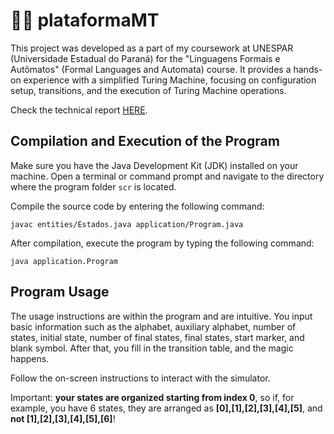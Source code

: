 # 👨‍💻 plataformaMT
This project was developed as a part of my coursework at UNESPAR (Universidade Estadual do Paraná) for the "Linguagens Formais e Autômatos" (Formal Languages and Automata) course. It provides a hands-on experience with a simplified Turing Machine, focusing on configuration setup, transitions, and the execution of Turing Machine operations.

Check the technical report [HERE](./Relatorio4BI.pdf).

## Compilation and Execution of the Program

Make sure you have the Java Development Kit (JDK) installed on your machine. Open a terminal or command prompt and navigate to the directory where the program folder `scr` is located.

Compile the source code by entering the following command:

`javac entities/Estados.java application/Program.java`

After compilation, execute the program by typing the following command:

`java application.Program`

## Program Usage


The usage instructions are within the program and are intuitive. You input basic information such as the alphabet, auxiliary alphabet, number of states, initial state, number of final states, final states, start marker, and blank symbol. After that, you fill in the transition table, and the magic happens.

Follow the on-screen instructions to interact with the simulator.

Important: **your states are organized starting from index 0**, so if, for example, you have 6 states, they are arranged as **[0],[1],[2],[3],[4],[5]**, and **not [1],[2],[3],[4],[5],[6]**!
